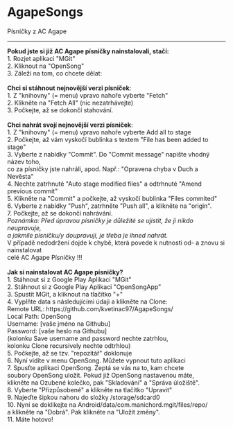 # AgapeSongs
Písničky z AC Agape
<hr>
<b>Pokud jste si již AC Agape písničky nainstalovali, stačí:</b><br>
 1. Rozjet aplikaci "MGit"<br>
 2. Kliknout na "OpenSong"<br>
 3. Záleží na tom, co chcete dělat:<br>
<br>
<b>Chci si stáhnout nejnovější verzi písniček</b>:<br>
 1. Z "knihovny" (= menu) vpravo nahoře vyberte "Fetch"<br>
 2. Klikněte na "Fetch All" (nic nezatrhávejte)<br>
 3. Počkejte, až se dokončí stahování.<br>
<br>
<b>Chci nahrát svojí nejnovější verzi písniček</b>:<br>
 1. Z "knihovny" (= menu) vpravo nahoře vyberte Add all to stage<br>
 2. Počkejte, až vám vyskočí bublinka s textem "File has been added to stage"<br>
 3. Vyberte z nabídky "Commit". Do "Commit message" napište vhodný název toho,<br>
    co za písničky jste nahráli, apod. Např.: "Opravena chyba v Duch a Nevěsta"<br>
 4. Nechte zatrhnuté "Auto stage modified files" a odtrhnuté "Amend previous commit"<br>
 5. Klikněte na "Commit" a počkejte, až vyskočí bublinka "Files commited"<br>
 6. Vyberte z nabídky "Push", zatrhněte "Push all", a klikněte na "origin".<br>
 7. Počkejte, až se dokončí nahrávání.<br>
<i>Poznámka: Před úpravou písničky je důležité se ujistit, že ji nikdo neupravuje,<br>
   a jakmile písničku/y doupravuji, je třeba je ihned nahrát.</i><br>
   V případě nedodržení dojde k chybě, která povede k nutnosti od- a znovu si nainstalovat<br>
   celé AC Agape Písničky !!!<br>
<br>
<b>Jak si nainstalovat AC Agape písničky?</b><br>
 1. Stáhnout si z Google Play Aplikaci "MGit"<br>
 2. Stáhnout si z Google Play Aplikaci "OpenSongApp"<br>
 3. Spustit MGit, a kliknout na tlačítko "+"<br>
 4. Vyplňte data s následujícími údaji a klikněte na Clone:<br>
    Remote URL: https://github.com/kvetinac97/AgapeSongs/<br>
	Local Path: OpenSong<br>
	Username: [vaše jméno na Githubu]<br>
	Password: [vaše heslo na Githubu]<br>
	(kolonku Save username and password nechte zatrhlou,<br>
	 kolonku Clone recursively nechte odtrhlou)<br>
 5. Počkejte, až se tzv. "repozitář" doklonuje<br>
 6. Nyní vidíte v menu OpenSong. Můžete vypnout tuto aplikaci<br>
 7. Spusťte aplikaci OpenSong. Zeptá se vás na to, kam chcete<br>
    soubory OpenSong uložit. Pokud již OpenSong nastavenou máte,<br>
	klikněte na Ozubené kolečko, pak "Skladování" a "Správa úložiště".<br>
 8. Vyberte "Přizpůsobené" a klikněte na tlačítko "Upravit"<br>
 9. Najeďte šipkou nahoru do složky /storage/sdcard0<br>
 10. Nyní se doklikejte na Android/data/com.manichord.mgit/files/repo/<br>
     a klikněte na "Dobrá". Pak klikněte na "Uložit změny".<br>
 11. Máte hotovo!
